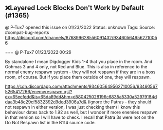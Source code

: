 ## ❌Layered Lock Blocks Don't Work by Default (#1365)
@ P-Tux7 opened this issue on 01/23/2022
Status: unknown
Tags: 
Source: #compat-bug-reports https://discord.com/channels/876899628556091432/934605649562710056


=== @ P-Tux7 01/23/2022 00:29

By standalone I mean Digdogger Kids 1-4 that you place in the room. And Gohmas 3 and 4 only, not Red and Blue. This is also in reference to the normal enemy respawn system - they will not respawn if they are in a boss room, of course. But if you place them outside of one, they will respawn.

https://cdn.discordapp.com/attachments/934605649562710056/934605675265417266/enemyrespawn.qst?ex=65ecfedd&is=65da89dd&hm=d580425028196c6835a5330a52979184ddaa3b48c29cf5832392d9ded3906a7d&
(Ignore the Patras - they should not respawn in either version, I was just checking them)
I know this behaviour dates back to 1.92 as well, but I wonder if more enemies respawn in that version so I will have to check. I recall that Patra 3s were not on the Do Not Respawn list in the B114 source code.
